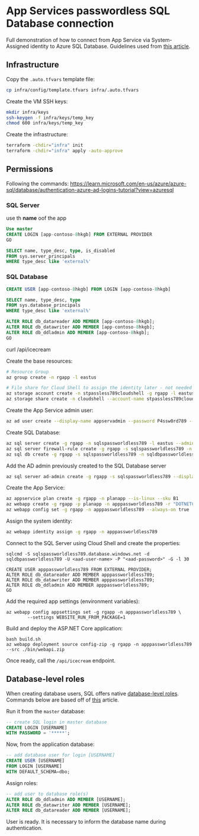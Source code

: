 # App Services passwordless SQL Database connection

Full demonstration of how to connect from App Service via System-Assigned identity to Azure SQL Database. Guidelines used from [this article](https://learn.microsoft.com/en-us/azure/app-service/tutorial-connect-msi-azure-database?tabs=sqldatabase%2Csystemassigned%2Cnetfx%2Cwindowsclient).

## Infrastructure

Copy the `.auto.tfvars` template file:

```sh
cp infra/config/template.tfvars infra/.auto.tfvars
```

Create the VM SSH keys:

```sh
mkdir infra/keys
ssh-keygen -f infra/keys/temp_key
chmod 600 infra/keys/temp_key
```

Create the infrastructure:

```sh
terraform -chdir="infra" init
terraform -chdir="infra" apply -auto-approve
```

## Permissions

Following the commands: https://learn.microsoft.com/en-us/azure/azure-sql/database/authentication-azure-ad-logins-tutorial?view=azuresql

### SQL Server
use th **name** oof the app

```sql
Use master
CREATE LOGIN [app-contoso-8hkgb] FROM EXTERNAL PROVIDER
GO
```

```sql
SELECT name, type_desc, type, is_disabled 
FROM sys.server_principals
WHERE type_desc like 'external%'  
```

### SQL Database

```sql
CREATE USER [app-contoso-8hkgb] FROM LOGIN [app-contoso-8hkgb]
```

```sql
SELECT name, type_desc, type 
FROM sys.database_principals 
WHERE type_desc like 'external%'
```

```sql
ALTER ROLE db_datareader ADD MEMBER [app-contoso-8hkgb];
ALTER ROLE db_datawriter ADD MEMBER [app-contoso-8hkgb];
ALTER ROLE db_ddladmin ADD MEMBER [app-contoso-8hkgb];
GO
```






curl <appservice>/api/icecream









Create the base resources:

```sh
# Resource Group
az group create -n rgapp -l eastus

# File share for Cloud Shell to assign the identity later - not needed if you already have one
az storage account create -n stpassless789cloudshell -g rgapp -l eastus --sku Standard_LRS
az storage share create -n cloudshell --account-name stpassless789cloudshell
```

Create the App Service admin user:

```sh
az ad user create --display-name appservadmin --password P4ssw0rd789 --user-principal-name appservadmin@<yourdomain>
```

Create SQL Database:

```sh
az sql server create -g rgapp -n sqlspassworldless789 -l eastus --admin-user sqladmin --admin-password P4ssw0rd789
az sql server firewall-rule create -g rgapp -s sqlspassworldless789 -n AllowAll --start-ip-address 0.0.0.0 --end-ip-address 255.255.255.0
az sql db create -g rgapp -s sqlspassworldless789 -n sqldbpassworldless789 --sample-name AdventureWorksLT --edition Basic --capacity 5 --bsr Local
```

Add the AD admin previously created to the SQL Database server

```sh
az sql server ad-admin create -g rgapp -s sqlspassworldless789 --display-name ADMIN --object-id <id>
```

Create the App Service:

```sh
az appservice plan create -g rgapp -n planapp --is-linux --sku B1
az webapp create -g rgapp -p planapp -n apppassworldless789 -r "DOTNETCORE:7.0" --https-only
az webapp config set -g rgapp -n apppassworldless789 --always-on true
```

Assign the system identity:

```sh
az webapp identity assign -g rgapp -n apppassworldless789
```

Connect to the SQL Server using Cloud Shell and create the properties:

```
sqlcmd -S sqlspassworldless789.database.windows.net -d sqldbpassworldless789 -U <aad-user-name> -P "<aad-password>" -G -l 30

CREATE USER apppassworldless789 FROM EXTERNAL PROVIDER;
ALTER ROLE db_datareader ADD MEMBER apppassworldless789;
ALTER ROLE db_datawriter ADD MEMBER apppassworldless789;
ALTER ROLE db_ddladmin ADD MEMBER apppassworldless789;
GO
```


Add the required app settings (environment variables):

```
az webapp config appsettings set -g rgapp -n apppassworldless789 \
        --settings WEBSITE_RUN_FROM_PACKAGE=1
```

Build and deploy the ASP.NET Core application:

```
bash build.sh
az webapp deployment source config-zip -g rgapp -n apppassworldless789 --src ./bin/webapi.zip
```

Once ready, call the `/api/icecream` endpoint.

## Database-level roles

When creating database users, SQL offers native [database-level roles][1]. Commands below are based off of [this][2] article.

Run it from the `master` database:

```sql
-- create SQL login in master database
CREATE LOGIN [USERNAME]
WITH PASSWORD = '*****';
```

Now, from the application database:

```sql
-- add database user for login [USERNAME]
CREATE USER [USERNAME]
FROM LOGIN [USERNAME]
WITH DEFAULT_SCHEMA=dbo;
```

Assign roles:

```sql
-- add user to database role(s)
ALTER ROLE db_ddladmin ADD MEMBER [USERNAME];
ALTER ROLE db_datawriter ADD MEMBER [USERNAME];
ALTER ROLE db_datareader ADD MEMBER [USERNAME];
```

User is ready. It is necessary to inform the database name during authentication.

[1]: https://learn.microsoft.com/en-us/sql/relational-databases/security/authentication-access/database-level-roles
[2]: https://www.sqlnethub.com/blog/creating-azure-sql-database-logins-and-users/
